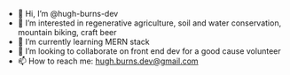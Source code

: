 - 👋 Hi, I’m @hugh-burns-dev
- 👀 I’m interested in regenerative agriculture, soil and water conservation, mountain biking, craft beer
- 🌱 I’m currently learning MERN stack
- 💞️ I’m looking to collaborate on front end dev for a good cause volunteer
- 📫 How to reach me: hugh.burns.dev@gmail.com

<!---
hugh-burns-dev/hugh-burns-dev is a ✨ special ✨ repository because its `README.md` (this file) appears on your GitHub profile.
You can click the Preview link to take a look at your changes.
--->
